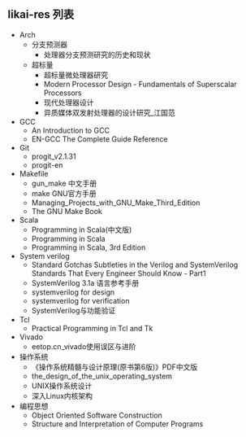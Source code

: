 ## likai-res 列表

- Arch
  - 分支预测器
    - 处理器分支预测研究的历史和现状
  - 超标量
    - 超标量微处理器研究
    - Modern Processor Design - Fundamentals of Superscalar Processors
    - 现代处理器设计 
    - 异质媒体双发射处理器的设计研究_江国范
- GCC
  - An Introduction to GCC
  - EN-GCC The Complete Guide Reference
- Git
  - progit_v2.1.31
  - progit-en
- Makefile
  - gun_make 中文手册
  - make GNU官方手册
  - Managing_Projects_with_GNU_Make_Third_Edition
  - The GNU Make Book
- Scala
  - Programming in Scala(中文版)
  - Programming in Scala
  - Programming in Scala, 3rd Edition
- System verilog
  - Standard Gotchas Subtleties in the Verilog and SystemVerilog Standards That
    Every Engineer Should Know - Part1
  - SystemVerilog 3.1a 语言参考手册
  - systemverilog for design
  - systemverilog for verification
  - SystemVerilog与功能验证
- Tcl
  - Practical Programming in Tcl and Tk
- Vivado
  - eetop.cn_vivado使用误区与进阶
- 操作系统
  - 《操作系统精髓与设计原理(原书第6版)》PDF中文版
  - the_design_of_the_unix_operating_system
  - UNIX操作系统设计
  - 深入Linux内核架构
- 编程思想
  - Object Oriented Software Construction
  - Structure and Interpretation of Computer Programs